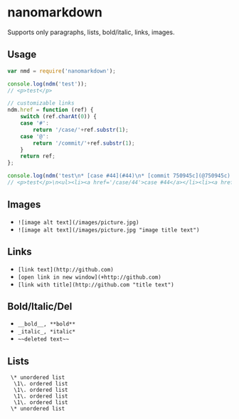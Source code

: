 # nanomarkdown

Supports only paragraphs, lists, bold/italic, links, images.

## Usage

```js
var nmd = require('nanomarkdown');

console.log(ndm('test'));
// <p>test</p>

// customizable links
ndm.href = function (ref) {
	switch (ref.charAt(0)) {
	case '#':
		return '/case/'+ref.substr(1);
	case '@':
		return '/commit/'+ref.substr(1);
	}
	return ref;
};

console.log(ndm('test\n* [case #44](#44)\n* [commit 750945c](@750945c)'));
// <p>test</p>\n<ul><li><a href='/case/44'>case #44</a></li><li><a href='/commit/750945c'>commit 750945c</a></li></ul>
```

## Images
 * `![image alt text](/images/picture.jpg)`
 * `![image alt text](/images/picture.jpg "image title text")`

## Links
 * `[link text](http://github.com)`
 * `[open link in new window](+http://github.com)`
 * `[link with title](http://github.com "title text")`

## Bold/Italic/Del
 * `__bold__, **bold**`
 * `_italic_, *italic*`
 * `~~deleted text~~`

## Lists

```
 \* unordered list
  \1\. ordered list
  \1\. ordered list
  \1\. ordered list
  \1\. ordered list
 \* unordered list
```
